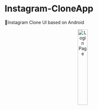 # Instagram-CloneApp
📸Instagram Clone UI based on Android


<p align="center">
  <img src="https://user-images.githubusercontent.com/23638184/45514801-125c5180-b7af-11e8-8dd7-48372cd1e584.JPG" width="25%" height="25%" title="Login Page">
</p>
